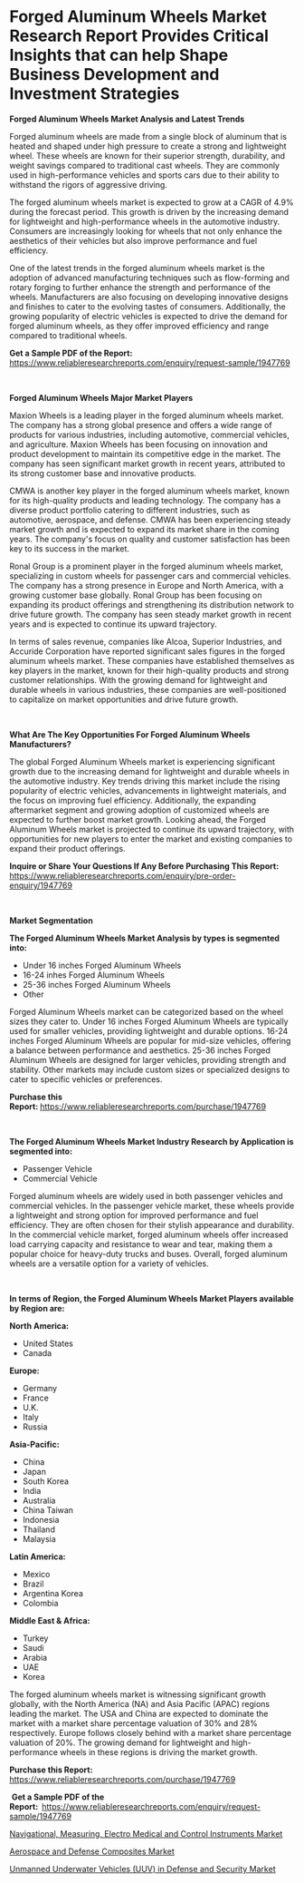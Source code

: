 <p><h1>Forged Aluminum Wheels Market Research Report Provides Critical Insights that can help Shape Business Development and Investment Strategies</h1></p><p><strong>Forged Aluminum Wheels Market Analysis and Latest Trends</strong></p>
<p><p>Forged aluminum wheels are made from a single block of aluminum that is heated and shaped under high pressure to create a strong and lightweight wheel. These wheels are known for their superior strength, durability, and weight savings compared to traditional cast wheels. They are commonly used in high-performance vehicles and sports cars due to their ability to withstand the rigors of aggressive driving.</p><p>The forged aluminum wheels market is expected to grow at a CAGR of 4.9% during the forecast period. This growth is driven by the increasing demand for lightweight and high-performance wheels in the automotive industry. Consumers are increasingly looking for wheels that not only enhance the aesthetics of their vehicles but also improve performance and fuel efficiency.</p><p>One of the latest trends in the forged aluminum wheels market is the adoption of advanced manufacturing techniques such as flow-forming and rotary forging to further enhance the strength and performance of the wheels. Manufacturers are also focusing on developing innovative designs and finishes to cater to the evolving tastes of consumers. Additionally, the growing popularity of electric vehicles is expected to drive the demand for forged aluminum wheels, as they offer improved efficiency and range compared to traditional wheels.</p></p>
<p><strong>Get a Sample PDF of the Report:&nbsp;</strong> <a href="https://www.reliableresearchreports.com/enquiry/request-sample/1947769">https://www.reliableresearchreports.com/enquiry/request-sample/1947769</a></p>
<p>&nbsp;</p>
<p><strong>Forged Aluminum Wheels Major Market Players</strong></p>
<p><p>Maxion Wheels is a leading player in the forged aluminum wheels market. The company has a strong global presence and offers a wide range of products for various industries, including automotive, commercial vehicles, and agriculture. Maxion Wheels has been focusing on innovation and product development to maintain its competitive edge in the market. The company has seen significant market growth in recent years, attributed to its strong customer base and innovative products.</p><p>CMWA is another key player in the forged aluminum wheels market, known for its high-quality products and leading technology. The company has a diverse product portfolio catering to different industries, such as automotive, aerospace, and defense. CMWA has been experiencing steady market growth and is expected to expand its market share in the coming years. The company's focus on quality and customer satisfaction has been key to its success in the market.</p><p>Ronal Group is a prominent player in the forged aluminum wheels market, specializing in custom wheels for passenger cars and commercial vehicles. The company has a strong presence in Europe and North America, with a growing customer base globally. Ronal Group has been focusing on expanding its product offerings and strengthening its distribution network to drive future growth. The company has seen steady market growth in recent years and is expected to continue its upward trajectory.</p><p>In terms of sales revenue, companies like Alcoa, Superior Industries, and Accuride Corporation have reported significant sales figures in the forged aluminum wheels market. These companies have established themselves as key players in the market, known for their high-quality products and strong customer relationships. With the growing demand for lightweight and durable wheels in various industries, these companies are well-positioned to capitalize on market opportunities and drive future growth.</p></p>
<p>&nbsp;</p>
<p><strong>What Are The Key Opportunities For Forged Aluminum Wheels Manufacturers?</strong></p>
<p><p>The global Forged Aluminum Wheels market is experiencing significant growth due to the increasing demand for lightweight and durable wheels in the automotive industry. Key trends driving this market include the rising popularity of electric vehicles, advancements in lightweight materials, and the focus on improving fuel efficiency. Additionally, the expanding aftermarket segment and growing adoption of customized wheels are expected to further boost market growth. Looking ahead, the Forged Aluminum Wheels market is projected to continue its upward trajectory, with opportunities for new players to enter the market and existing companies to expand their product offerings.</p></p>
<p><strong>Inquire or Share Your Questions If Any Before Purchasing This Report:</strong> <a href="https://www.reliableresearchreports.com/enquiry/pre-order-enquiry/1947769">https://www.reliableresearchreports.com/enquiry/pre-order-enquiry/1947769</a></p>
<p>&nbsp;</p>
<p><strong>Market Segmentation</strong></p>
<p><strong>The Forged Aluminum Wheels Market Analysis by types is segmented into:</strong></p>
<p><ul><li>Under 16 inches Forged Aluminum Wheels</li><li>16-24 inhes Forged Aluminum Wheels</li><li>25-36 inches Forged Aluminum Wheels</li><li>Other</li></ul></p>
<p><p>Forged Aluminum Wheels market can be categorized based on the wheel sizes they cater to. Under 16 inches Forged Aluminum Wheels are typically used for smaller vehicles, providing lightweight and durable options. 16-24 inches Forged Aluminum Wheels are popular for mid-size vehicles, offering a balance between performance and aesthetics. 25-36 inches Forged Aluminum Wheels are designed for larger vehicles, providing strength and stability. Other markets may include custom sizes or specialized designs to cater to specific vehicles or preferences.</p></p>
<p><strong>Purchase this Report:&nbsp;</strong><a href="https://www.reliableresearchreports.com/purchase/1947769">https://www.reliableresearchreports.com/purchase/1947769</a></p>
<p>&nbsp;</p>
<p><strong>The Forged Aluminum Wheels Market Industry Research by Application is segmented into:</strong></p>
<p><ul><li>Passenger Vehicle</li><li>Commercial Vehicle</li></ul></p>
<p><p>Forged aluminum wheels are widely used in both passenger vehicles and commercial vehicles. In the passenger vehicle market, these wheels provide a lightweight and strong option for improved performance and fuel efficiency. They are often chosen for their stylish appearance and durability. In the commercial vehicle market, forged aluminum wheels offer increased load carrying capacity and resistance to wear and tear, making them a popular choice for heavy-duty trucks and buses. Overall, forged aluminum wheels are a versatile option for a variety of vehicles.</p></p>
<p>&nbsp;</p>
<p><strong>In terms of Region, the Forged Aluminum Wheels Market Players available by Region are:</strong></p>
<p>
    <p> <strong> North America: </strong>
        <ul>
            <li>United States</li>
            <li>Canada</li>
        </ul>
        </p> 
    <p> <strong> Europe: </strong>
        <ul>
            <li>Germany</li>
            <li>France</li>
            <li>U.K.</li>
            <li>Italy</li>
            <li>Russia</li>
        </ul>
        </p> 
    <p> <strong> Asia-Pacific: </strong>
        <ul>
            <li>China</li>
            <li>Japan</li>
            <li>South Korea</li>
            <li>India</li>
            <li>Australia</li>
            <li>China Taiwan</li>
            <li>Indonesia</li>
            <li>Thailand</li>
            <li>Malaysia</li>
        </ul>
        </p> 
    <p> <strong> Latin America: </strong>
        <ul>
            <li>Mexico</li>
            <li>Brazil</li>
            <li>Argentina Korea</li>
            <li>Colombia</li>
        </ul>
        </p> 
    <p> <strong> Middle East & Africa: </strong>
        <ul>
            <li>Turkey</li>
            <li>Saudi</li>
            <li>Arabia</li>
            <li>UAE</li>
            <li>Korea</li>
        </ul>
    </p>
    </p>
<p><p>The forged aluminum wheels market is witnessing significant growth globally, with the North America (NA) and Asia Pacific (APAC) regions leading the market. The USA and China are expected to dominate the market with a market share percentage valuation of 30% and 28% respectively. Europe follows closely behind with a market share percentage valuation of 20%. The growing demand for lightweight and high-performance wheels in these regions is driving the market growth.</p></p>
<p><strong>Purchase this Report: </strong><a href="https://www.reliableresearchreports.com/purchase/1947769">https://www.reliableresearchreports.com/purchase/1947769</a></p>
<p>&nbsp;<strong>Get a Sample PDF of the Report:&nbsp;&nbsp;</strong><a href="https://www.reliableresearchreports.com/enquiry/request-sample/1947769">https://www.reliableresearchreports.com/enquiry/request-sample/1947769</a></p>
<p><strong></strong></p>
<p><p><a href="https://view.publitas.com/reportprime-1/navigational-measuring-electro-medical-and-control-instruments-market-size-2023-2030-global-industrial-analysis-key-geographical-regions-market-share-top-key-players-product-types-and-forecast-research-report/">Navigational, Measuring, Electro Medical and Control Instruments Market</a></p><p><a href="https://view.publitas.com/reportprime-1/aerospace-and-defense-composites-market-size-market-trends-and-growth-outlook-forecasted-for-period-from-2023-to-2030/">Aerospace and Defense Composites Market</a></p><p><a href="https://view.publitas.com/reportprime-1/unmanned-underwater-vehicles-uuv-in-defense-and-security-market-analysis-examines-its-scope-on-growth-opportunities-and-forecasted-trends-spanning-from-2023-to-2030/">Unmanned Underwater Vehicles (UUV) in Defense and Security Market</a></p></p>